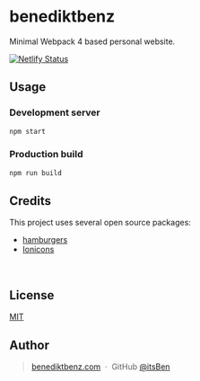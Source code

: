 # benediktbenz

Minimal Webpack 4 based personal website.

[![Netlify Status](https://api.netlify.com/api/v1/badges/2a89a8dd-e6eb-494b-b685-58cc6cd7e837/deploy-status)](https://app.netlify.com/sites/stupefied-darwin-cd96c2/deploys)

## Usage

### Development server

```bash
npm start
```

### Production build

```bash
npm run build
```

## Credits

This project uses several open source packages:

* <a href="https://github.com/jonsuh/hamburgers" target="_blank">hamburgers</a>
* <a href="https://ionicons.com/" target="_blank">Ionicons</a>

<br>

## License

[MIT](https://github.com/itsBen/benediktbenz/blob/master/LICENCE.md)


## Author

> [benediktbenz.com](https://www.benediktbenz.com) &nbsp;&middot;&nbsp;
> GitHub [@itsBen](https://github.com/itsben)